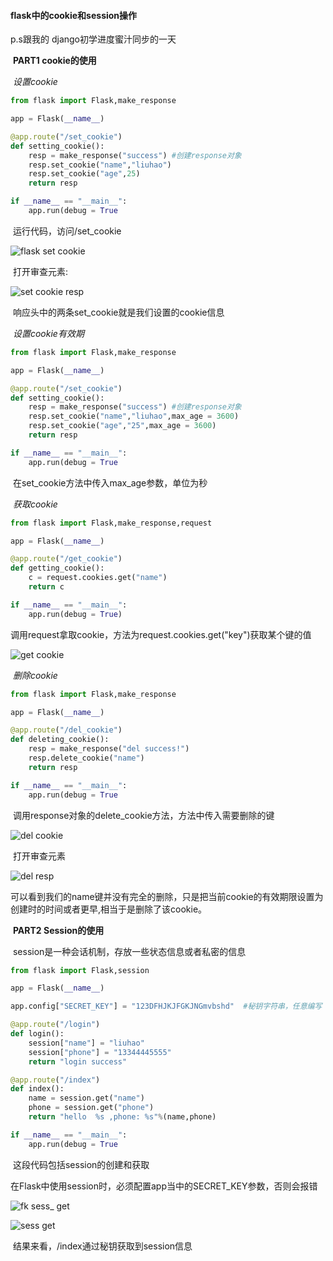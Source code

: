 #### flask中的cookie和session操作

  p.s跟我的 django初学进度蜜汁同步的一天



​	**PART1  cookie的使用**

​	*设置cookie*

```python
from flask import Flask,make_response

app = Flask(__name__)

@app.route("/set_cookie")
def setting_cookie():
    resp = make_response("success") #创建response对象
    resp.set_cookie("name","liuhao")
    resp.set_cookie("age",25)
    return resp

if __name__ == "__main__":
    app.run(debug = True
```

​	运行代码，访问/set_cookie

![flask set cookie](/home/liuhao/Pictures/flask_set_cookie.png)

​	打开审查元素:

![set cookie resp](/home/liuhao/Pictures/fk_set_cookie_resp.png)

​	响应头中的两条set_cookie就是我们设置的cookie信息

​	*设置cookie有效期*

```python
from flask import Flask,make_response

app = Flask(__name__)

@app.route("/set_cookie")
def setting_cookie():
    resp = make_response("success") #创建response对象
    resp.set_cookie("name","liuhao",max_age = 3600)
    resp.set_cookie("age","25",max_age = 3600)
    return resp

if __name__ == "__main__":
    app.run(debug = True
```

​	在set_cookie方法中传入max_age参数，单位为秒

​	*获取cookie*

```python
from flask import Flask,make_response,request

app = Flask(__name__)

@app.route("/get_cookie")
def getting_cookie():
    c = request.cookies.get("name")
    return c

if __name__ == "__main__":
    app.run(debug = True)
```

​	调用request拿取cookie，方法为request.cookies.get("key")获取某个键的值

![get cookie](/home/liuhao/Pictures/fk_get_cookie.png)

​	*删除cookie*

```python
from flask import Flask,make_response

app = Flask(__name__)

@app.route("/del_cookie")
def deleting_cookie():
    resp = make_response("del success!")
    resp.delete_cookie("name")
    return resp

if __name__ == "__main__":
    app.run(debug = True
```

​	调用response对象的delete_cookie方法，方法中传入需要删除的键

![del cookie](/home/liuhao/Pictures/fk_del_cookie.png)	

​	打开审查元素

![del resp](/home/liuhao/Pictures/del_resp.png)

可以看到我们的name键并没有完全的删除，只是把当前cookie的有效期限设置为创建时的时间或者更早,相当于是删除了该cookie。



​	**PART2  Session的使用**

​	session是一种会话机制，存放一些状态信息或者私密的信息

```python
from flask import Flask,session

app = Flask(__name__)

app.config["SECRET_KEY"] = "123DFHJKJFGKJNGmvbshd"  #秘钥字符串，任意编写

@app.route("/login")
def login():
    session["name"] = "liuhao"
    session["phone"] = "13344445555"
    return "login success"

@app.route("/index")
def index():
    name = session.get("name")
    phone = session.get("phone")
    return "hello  %s ,phone: %s"%(name,phone)

if __name__ == "__main__":
    app.run(debug = True
```

​	这段代码包括session的创建和获取	

​    在Flask中使用session时，必须配置app当中的SECRET_KEY参数，否则会报错

![fk sess_ get](/home/liuhao/Pictures/sess_login.png)

![sess get](/home/liuhao/Pictures/sess_get.png)

​	结果来看，/index通过秘钥获取到session信息	

​	

